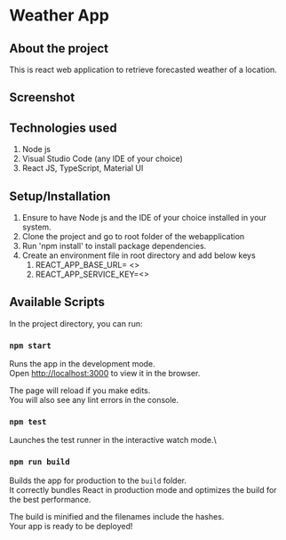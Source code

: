 # Weather App

## About the project

This is react web application to retrieve forecasted weather of a location.

## Screenshot

## Technologies used

1. Node js
2. Visual Studio Code (any IDE of your choice)
3. React JS, TypeScript, Material UI

## Setup/Installation

1. Ensure to have Node js and the IDE of your choice installed in your system.
2. Clone the project and go to root folder of the webapplication
3. Run 'npm install' to install package dependencies.
4. Create an environment file in root directory and add below keys
   1. REACT_APP_BASE_URL= <<The base URL which hosts the service. >>
   2. REACT_APP_SERVICE_KEY=<<Authentication API to access the service>>

## Available Scripts

In the project directory, you can run:

### `npm start`

Runs the app in the development mode.\
Open [http://localhost:3000](http://localhost:3000) to view it in the browser.

The page will reload if you make edits.\
You will also see any lint errors in the console.

### `npm test`

Launches the test runner in the interactive watch mode.\

### `npm run build`

Builds the app for production to the `build` folder.\
It correctly bundles React in production mode and optimizes the build for the best performance.

The build is minified and the filenames include the hashes.\
Your app is ready to be deployed!
